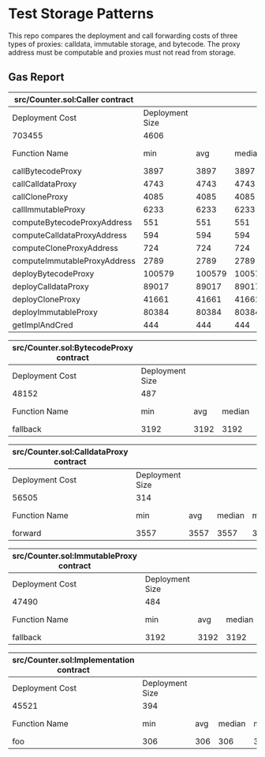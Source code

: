 # Test Storage Patterns

This repo compares the deployment and call forwarding costs of three types of proxies: calldata, immutable storage, and bytecode. The proxy address must be computable and proxies must not read from storage.

## Gas Report

| src/Counter.sol:Caller contract |                 |        |        |        |         |
| ------------------------------- | --------------- | ------ | ------ | ------ | ------- |
| Deployment Cost                 | Deployment Size |        |        |        |         |
| 703455                          | 4606            |        |        |        |         |
| Function Name                   | min             | avg    | median | max    | # calls |
| callBytecodeProxy               | 3897            | 3897   | 3897   | 3897   | 1       |
| callCalldataProxy               | 4743            | 4743   | 4743   | 4743   | 1       |
| callCloneProxy                  | 4085            | 4085   | 4085   | 4085   | 1       |
| callImmutableProxy              | 6233            | 6233   | 6233   | 6233   | 1       |
| computeBytecodeProxyAddress     | 551             | 551    | 551    | 551    | 1       |
| computeCalldataProxyAddress     | 594             | 594    | 594    | 594    | 1       |
| computeCloneProxyAddress        | 724             | 724    | 724    | 724    | 1       |
| computeImmutableProxyAddress    | 2789            | 2789   | 2789   | 2789   | 1       |
| deployBytecodeProxy             | 100579          | 100579 | 100579 | 100579 | 1       |
| deployCalldataProxy             | 89017           | 89017  | 89017  | 89017  | 1       |
| deployCloneProxy                | 41661           | 41661  | 41661  | 41661  | 1       |
| deployImmutableProxy            | 80384           | 80384  | 80384  | 80384  | 1       |
| getImplAndCred                  | 444             | 444    | 444    | 444    | 1       |

| src/Counter.sol:BytecodeProxy contract |                 |      |        |      |         |
| -------------------------------------- | --------------- | ---- | ------ | ---- | ------- |
| Deployment Cost                        | Deployment Size |      |        |      |         |
| 48152                                  | 487             |      |        |      |         |
| Function Name                          | min             | avg  | median | max  | # calls |
| fallback                               | 3192            | 3192 | 3192   | 3192 | 1       |

| src/Counter.sol:CalldataProxy contract |                 |      |        |      |         |
| -------------------------------------- | --------------- | ---- | ------ | ---- | ------- |
| Deployment Cost                        | Deployment Size |      |        |      |         |
| 56505                                  | 314             |      |        |      |         |
| Function Name                          | min             | avg  | median | max  | # calls |
| forward                                | 3557            | 3557 | 3557   | 3557 | 1       |

| src/Counter.sol:ImmutableProxy contract |                 |      |        |      |         |
| --------------------------------------- | --------------- | ---- | ------ | ---- | ------- |
| Deployment Cost                         | Deployment Size |      |        |      |         |
| 47490                                   | 484             |      |        |      |         |
| Function Name                           | min             | avg  | median | max  | # calls |
| fallback                                | 3192            | 3192 | 3192   | 3192 | 1       |

| src/Counter.sol:Implementation contract |                 |     |        |     |         |
| --------------------------------------- | --------------- | --- | ------ | --- | ------- |
| Deployment Cost                         | Deployment Size |     |        |     |         |
| 45521                                   | 394             |     |        |     |         |
| Function Name                           | min             | avg | median | max | # calls |
| foo                                     | 306             | 306 | 306    | 306 | 4       |
